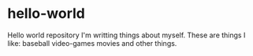 # hello-world
Hello world repository
I'm writting things about myself. 
These are things I like:
baseball
video-games
movies 
and other things. 

